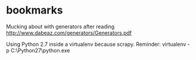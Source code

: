 # bookmarks
Mucking about with generators after reading http://www.dabeaz.com/generators/Generators.pdf

Using Python 2.7 inside a virtualenv because scrapy.
Reminder: virtualenv -p C:\Python27\python.exe <dir>
